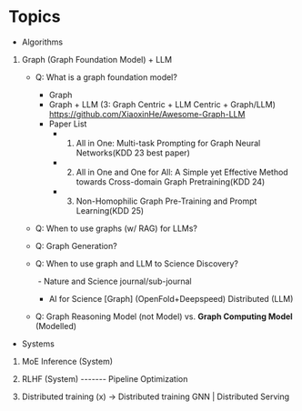 # Topics

- Algorithms

1. Graph (Graph Foundation Model) + LLM 

   - Q: What is a graph foundation model? 
     - Graph
     - Graph + LLM (3: Graph Centric + LLM Centric + Graph/LLM) https://github.com/XiaoxinHe/Awesome-Graph-LLM 
     - Paper List
       - 1. All in One: Multi-task Prompting for Graph Neural Networks(KDD 23 best paper)
       - 2. All in One and One for All: A Simple yet Effective Method towards Cross-domain Graph Pretraining(KDD 24)
       - 3. Non-Homophilic Graph Pre-Training and Prompt Learning(KDD 25)

   - Q: When to use graphs (w/ RAG) for LLMs? 

   - Q: Graph Generation? 

   - Q: When to use graph and LLM to Science Discovery?

     ​ - Nature and Science journal/sub-journal
      - AI for Science [Graph] (OpenFold+Deepspeed) Distributed (LLM)   

   - Q: Graph Reasoning Model (not Model) vs. **Graph Computing Model** (Modelled)

     

- Systems

1. MoE Inference (System)

2. RLHF (System) ------- Pipeline Optimization

3. Distributed training (x) -> Distributed training GNN | Distributed Serving 

   
